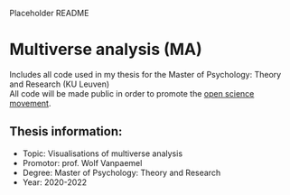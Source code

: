 Placeholder README

# Multiverse analysis (MA)
Includes all code used in my thesis for the Master of Psychology: Theory and Research (KU Leuven)  
All code will be made public in order to promote the [open science movement](https://www.kuleuven.be/open-science).
## Thesis information:
- Topic: Visualisations of multiverse analysis 
- Promotor: prof. Wolf Vanpaemel
- Degree: Master of Psychology: Theory and Research
- Year: 2020-2022
